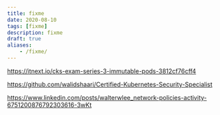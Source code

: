 ```yaml
---
title: fixme
date: 2020-08-10
tags: [fixme]
description: fixme
draft: true
aliases:
    - /fixme/
---
```

https://itnext.io/cks-exam-series-3-immutable-pods-3812cf76cff4

https://github.com/walidshaari/Certified-Kubernetes-Security-Specialist

https://www.linkedin.com/posts/walterwlee_network-policies-activity-6751200876792303616-3wKt